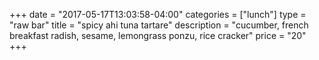 +++
date = "2017-05-17T13:03:58-04:00"
categories = ["lunch"]
type = "raw bar"
title = "spicy ahi tuna tartare"
description = "cucumber, french breakfast radish, sesame, lemongrass ponzu, rice cracker"
price = "20"
+++

